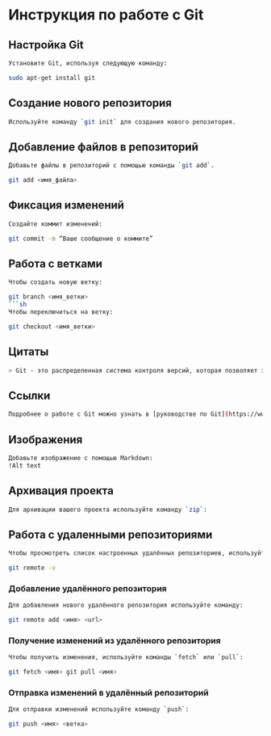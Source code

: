 # Инструкция по работе с Git

## Настройка Git
```sh
Установите Git, используя следующую команду:
```
```sh
sudo apt-get install git
```


## Создание нового репозитория
```sh
Используйте команду `git init` для создания нового репозитория.
```

## Добавление файлов в репозиторий
```sh
Добавьте файлы в репозиторий с помощью команды `git add`.
```
```sh
git add <имя_файла>
```

## Фиксация изменений
```sh
Создайте коммит изменений:
```
```sh
git commit -m “Ваше сообщение о коммите”
```

## Работа с ветками
```sh
Чтобы создать новую ветку:
```
```sh
git branch <имя_ветки>
```sh
Чтобы переключиться на ветку:
```
```sh
git checkout <имя_ветки>
```

## Цитаты
```sh
> Git - это распределенная система контроля версий, которая позволяет эффективно работать с кодом в команде.
```

## Ссылки
```sh
Подробнее о работе с Git можно узнать в [руководстве по Git](https://www.w3schools.com/git/default.asp).
```

## Изображения
```sh
Добавьте изображение с помощью Markdown:
!Alt text
```

## Архивация проекта
```sh
Для архивации вашего проекта используйте команду `zip`:
```

## Работа с удаленными репозиториями
```sh
Чтобы просмотреть список настроенных удалённых репозиториев, используйте команду:
```
```sh
git remote -v
```

### Добавление удалённого репозитория
```sh
Для добавления нового удалённого репозитория используйте команду:
```
```sh
git remote add <имя> <url>
```

### Получение изменений из удалённого репозитория
```sh
Чтобы получить изменения, используйте команды `fetch` или `pull`:
```
```sh
git fetch <имя> git pull <имя>
```

### Отправка изменений в удалённый репозиторий
```sh
Для отправки изменений используйте команду `push`:
```
```sh
git push <имя> <ветка>
```